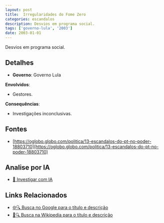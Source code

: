 ```yaml
---
layout: post
title:  Irregularidades do Fome Zero
categories: escandalos
description: Desvios em programa social.
tags: ['governo-lula', '2003']
date: 2003-01-01
---
```


Desvios em programa social.

## Detalhes
- **Governo**: Governo Lula

**Envolvidos**:
- Gestores.


**Consequências**:
- Investigações inconclusivas.


## Fontes
- [https://oglobo.globo.com/politica/13-escandalos-do-pt-no-poder-18803710](https://oglobo.globo.com/politica/13-escandalos-do-pt-no-poder-18803710)


## Analise por IA
- [🤖 Investigar com IA](https://www.perplexity.ai/search?q=Irregularidades%20do%20Fome%20Zero%20Desvios%20em%20programa%20social.%20Governo%20Lula)

## Links Relacionados
- [🌐🔍 Busca no Google para o título e descrição](https://www.google.com/search?q=Irregularidades%20do%20Fome%20Zero%20Desvios%20em%20programa%20social.%20Governo%20Lula)
- [📖🔍 Busca na Wikipedia para o título e descrição](https://pt.wikipedia.org/w/index.php?search=Irregularidades%20do%20Fome%20Zero%20Desvios%20em%20programa%20social.%20Governo%20Lula)

